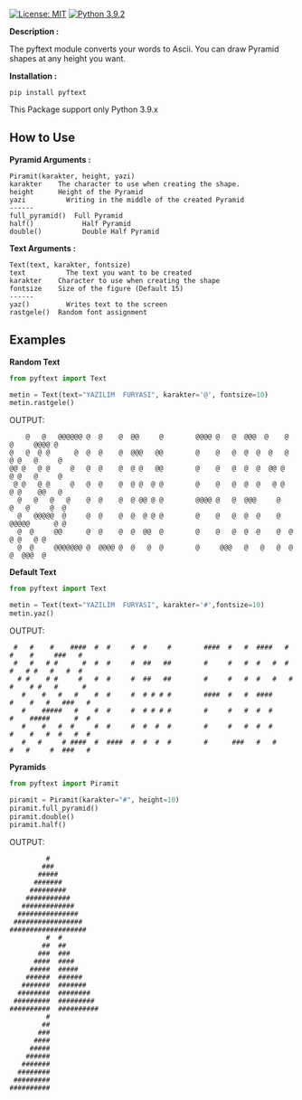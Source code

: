 [![License: MIT](https://img.shields.io/badge/License-MIT-yellow.svg)](https://opensource.org/licenses/MIT)
[![Python 3.9.2](https://img.shields.io/badge/python-3.9.2-yellow.svg)](https://www.python.org/downloads/release/python-392/)

**Description :**

The pyftext module converts your words to Ascii. You can draw Pyramid shapes at any height you want.


**Installation :**

`pip install pyftext`

This Package support only Python 3.9.x

## How to Use
**Pyramid Arguments :**
```
Piramit(karakter, height, yazi)
karakter	The character to use when creating the shape.
height		Height of the Pyramid
yazi		  Writing in the middle of the created Pyramid
------
full_pyramid()	Full Pyramid
half()		      Half Pyramid 
double()	      Double Half Pyramid

```
**Text Arguments :**
```
Text(text, karakter, fontsize)
text		  The text you want to be created
karakter	Character to use when creating the shape
fontsize	Size of the figure (Default 15)
------
yaz()		  Writes text to the screen
rastgele()	Random font assignment
```


## Examples
**Random Text**
```python
from pyftext import Text

metin = Text(text="YAZILIM  FURYASI", karakter='@', fontsize=10)
metin.rastgele()
```
OUTPUT:
```
    @   @   @@@@@@ @  @    @  @@     @        @@@@ @   @  @@@  @    @   @     @@@@ @
@   @  @ @      @  @  @    @  @@@   @@        @    @   @  @  @  @   @  @ @   @     @
@@ @   @ @     @   @  @    @  @ @   @@        @    @   @  @  @  @@ @   @ @   @     @
 @ @   @ @     @   @  @    @  @ @  @ @        @    @   @  @  @   @ @   @ @    @@   @
  @   @   @   @    @  @    @  @ @@ @ @        @@@@ @   @  @@@     @   @   @     @  @
  @   @@@@@  @     @  @    @  @  @ @ @        @    @   @  @  @    @   @@@@@      @ @
  @  @     @@      @  @    @  @  @@  @        @    @   @  @  @    @  @     @ @   @ @
  @  @     @@@@@@@ @  @@@@ @  @   @  @        @     @@@   @   @   @  @     @  @@@  @
```

**Default Text**

```python
from pyftext import Text

metin = Text(text="YAZILIM  FURYASI", karakter='#',fontsize=10)
metin.yaz()
```
OUTPUT:
```
 #   #    #    ####  #  #     #  #     #        ####  #   #  ####   #   #    #     ###   #
 #   #   # #      #  #  #     #  ##   ##        #     #   #  #   #  #   #   # #   #   #  #
  # #    # #     #   #  #     #  ##   ##        #     #   #  #   #   # #    # #   #      #
   #    #   #   #    #  #     #  # # # #        ####  #   #  ####     #    #   #   ###   #
   #    #####   #    #  #     #  # # # #        #     #   #  #  #     #    #####      #  #
   #    #   #  #     #  #     #  #  #  #        #     #   #  #  #     #    #   #  #   #  #
   #   #     # ####  #  ####  #  #  #  #        #      ###   #   #    #   #     #  ###   #
```

**Pyramids**
```python
from pyftext import Piramit

piramit = Piramit(karakter="#", height=10)
piramit.full_pyramid()
piramit.double()
piramit.half()
```

OUTPUT:
```
         #
        ###        
       #####       
      #######      
     #########     
    ###########    
   #############   
  ###############  
 ################# 
###################
         #  #      
        ##  ##     
       ###  ###    
      ####  ####   
     #####  #####  
    ######  ###### 
   #######  #######
  ########  ########
 #########  #########
##########  ##########
         #
        ##
       ###
      ####
     #####
    ######
   #######
  ########
 #########
##########
```
